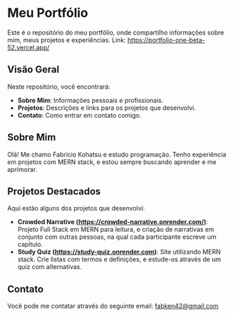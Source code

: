 # Meu Portfólio

Este é o repositório do meu portfólio, onde compartilho informações sobre mim, meus projetos e experiências. Link: https://portfolio-one-beta-52.vercel.app/

## Visão Geral

Neste repositório, você encontrará:

- **Sobre Mim**: Informações pessoais e profissionais.
- **Projetos**: Descrições e links para os projetos que desenvolvi.
- **Contato**: Como entrar em contato comigo.

## Sobre Mim

Olá! Me chamo Fabrício Kohatsu e estudo programação. Tenho experiência em projetos com MERN stack, e estou sempre buscando aprender e me aprimorar.

## Projetos Destacados

Aqui estão alguns dos projetos que desenvolvi:

- **Crowded Narrative (https://crowded-narrative.onrender.com/)**: Projeto Full Stack em MERN para leitura, e criação de narrativas em conjunto com outras pessoas, na qual cada participante escreve um capítulo.
- **Study Quiz (https://study-quiz.onrender.com)**: Site utilizando MERN stack. Crie listas com termos e definições, e estude-os através de um quiz com alternativas.

## Contato

Você pode me contatar através do seguinte email: fabken42@gmail.com

